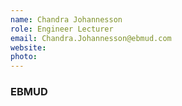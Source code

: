 ```yaml
---
name: Chandra Johannesson
role: Engineer Lecturer
email: Chandra.Johannesson@ebmud.com
website: 
photo: 
---
```

### EBMUD